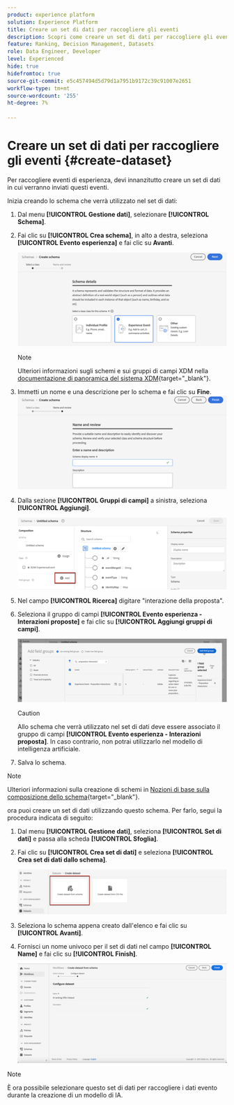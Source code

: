```yaml
---
product: experience platform
solution: Experience Platform
title: Creare un set di dati per raccogliere gli eventi
description: Scopri come creare un set di dati per raccogliere gli eventi
feature: Ranking, Decision Management, Datasets
role: Data Engineer, Developer
level: Experienced
hide: true
hidefromtoc: true
source-git-commit: e5c457494d5d79d1a7951b9172c39c91007e2651
workflow-type: tm+mt
source-wordcount: '255'
ht-degree: 7%

---
```


# Creare un set di dati per raccogliere gli eventi {#create-dataset}

Per raccogliere eventi di esperienza, devi innanzitutto creare un set di dati in cui verranno inviati questi eventi.

Inizia creando lo schema che verrà utilizzato nel set di dati:

1. Dal menu **[!UICONTROL Gestione dati]**, selezionare **[!UICONTROL Schema]**.

1. Fai clic su **[!UICONTROL Crea schema]**, in alto a destra, seleziona **[!UICONTROL Evento esperienza]** e fai clic su **Avanti**.

   ![](../../offers/assets/ai-ranking-xdm-event.png)

   >[!NOTE]
   >
   >Ulteriori informazioni sugli schemi e sui gruppi di campi XDM nella [documentazione di panoramica del sistema XDM](https://experienceleague.adobe.com/docs/experience-platform/xdm/home.html?lang=it){target="_blank"}.

1. Immetti un nome e una descrizione per lo schema e fai clic su **Fine**.
   ![](../../offers/assets/ai-ranking-xdm-event-2.png)

1. Dalla sezione **[!UICONTROL Gruppi di campi]** a sinistra, seleziona **[!UICONTROL Aggiungi]**.

   ![](../../offers/assets/ai-ranking-fields-groups.png)

1. Nel campo **[!UICONTROL Ricerca]** digitare &quot;interazione della proposta&quot;.

1. Seleziona il gruppo di campi **[!UICONTROL Evento esperienza - Interazioni proposte]** e fai clic su **[!UICONTROL Aggiungi gruppi di campi]**.

   ![](../../offers/assets/ai-ranking-add-field-group.png)

   >[!CAUTION]
   >
   >Allo schema che verrà utilizzato nel set di dati deve essere associato il gruppo di campi **[!UICONTROL Evento esperienza - Interazioni proposta]**. In caso contrario, non potrai utilizzarlo nel modello di intelligenza artificiale.

1. Salva lo schema.

>[!NOTE]
>
>Ulteriori informazioni sulla creazione di schemi in [Nozioni di base sulla composizione dello schema](https://experienceleague.adobe.com/docs/experience-platform/xdm/schema/composition.html?lang=it#understanding-schemas){target="_blank"}.

ora puoi creare un set di dati utilizzando questo schema. Per farlo, segui la procedura indicata di seguito:

1. Dal menu **[!UICONTROL Gestione dati]**, seleziona **[!UICONTROL Set di dati]** e passa alla scheda **[!UICONTROL Sfoglia]**.

1. Fai clic su **[!UICONTROL Crea set di dati]** e seleziona **[!UICONTROL Crea set di dati dallo schema]**.

   ![](../../offers/assets/ai-ranking-create-dataset-from-schema.png)

1. Seleziona lo schema appena creato dall&#39;elenco e fai clic su **[!UICONTROL Avanti]**.

1. Fornisci un nome univoco per il set di dati nel campo **[!UICONTROL Name]** e fai clic su **[!UICONTROL Finish]**.

   ![](../../offers/assets/ai-ranking-dataset-name.png)

>[!NOTE]
>
>È ora possibile selezionare questo set di dati per raccogliere i dati evento durante la creazione di un modello di IA<!--add link to Creat AI models section-->.
